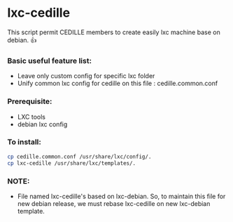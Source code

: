 # lxc-cedille


This script permit CEDILLE members to create easily lxc machine base on debian.  :+1:


### Basic useful feature list:

 * Leave only custom config for specific lxc folder
 * Unify common lxc config for cedille on this file : cedille.common.conf

### Prerequisite:
 * LXC tools
 * debian lxc config 
 

### To install:

```bash
cp cedille.common.conf /usr/share/lxc/config/.
cp lxc-cedille /usr/share/lxc/templates/.
```

### NOTE: 
 * File named lxc-cedille's based on lxc-debian. So, to maintain this file for new debian release, we must rebase lxc-cedille on new lxc-debian template.
